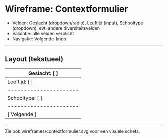 # Wireframe: Contextformulier

- Velden: Geslacht (dropdown/radio), Leeftijd (input), Schooltype (dropdown), evt. andere diversiteitsvelden
- Validatie: alle velden verplicht
- Navigatie: Volgende-knop

---

## Layout (tekstueel)

| Geslacht: [   ]       |
|----------------------|
| Leeftijd: [   ]      |
|----------------------|
| Schooltype: [   ]    |
|----------------------|
| [ Volgende ]         |

---

Zie ook wireframes/contextformulier.svg voor een visuele schets.
